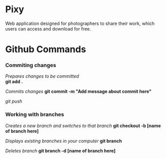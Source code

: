 # Pixy

Web application designed for photographers to share their work, which users can access and download for free. 

# Github Commands

### Commiting changes

*Prepares changes to be committed*  
**git add .** 

*Commits changes*
**git commit -m "Add message about commit here"**

*git push*

### Working with branches

*Creates a new branch and switches to that branch*
**git checkout -b [name of branch here]**

*Displays existing branches in your computer*
**git branch**

*Deletes branch*
**git branch -d [name of branch here]**


